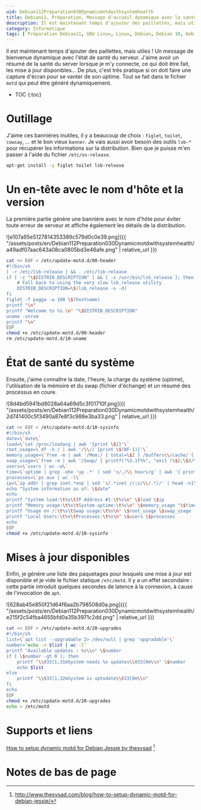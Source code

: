 ```yaml
---
uid: Debian112Preparation030Dynamicmotdwithsystemhealth
title: Debian11, Préparation, Message d'accueil dynamique avec la santé du système
description: Il est maintenant temps d'ajouter des paillettes, mais utiles ! Un message de bienvenue dynamique avec l'état de santé du serveur.  J'aime avoir un résumé de la santé du server lorsque je m'y connecte, ce qui doit être fait, les mise à jour disponibles... De plus, c'est très pratique si on doit faire une capture d'écran pour se vanter de son uptime. Tout se fait dans le fichier `motd` qui peut être généré dynamiquement.
category: Informatique
tags: [ Préparation Debian11, GNU Linux, Linux, Debian, Debian 10, Debian 11, Buster, Bullseye, Serveur, Installation, Outil, Ligne de commande, Commande, Bannière, Figlet, Toilet, Cowsay, Hostname, Santé système, Système, CPU, RAM, Stats, Swap, Uptime, Mises à jour, Pending upgrades, Upgrades, Motd ]
---
```


Il est maintenant temps d'ajouter des paillettes, mais utiles ! Un message de bienvenue dynamique avec l'état de santé du serveur.  J'aime avoir un résumé de la santé du server lorsque je m'y connecte, ce qui doit être fait, les mise à jour disponibles... De plus, c'est très pratique si on doit faire une capture d'écran pour se vanter de son uptime. Tout se fait dans le fichier `motd` qui peut être généré dynamiquement.

* TOC
{:toc}

# Outillage

J'aime ces bannières inutiles, il y a beaucoup de choix : `figlet`, `toilet`, `cowsay`, ... et le bon vieux `banner`. Je vais aussi
avoir besoin des outils `lsb-*` pour récupérer les informations sur la distribution. Bien que je puisse m'en passer à l'aide du
fichier `/etc/os-release`.
```bash
apt-get install -y figlet toilet lsb-release
```

# Un en-tête avec le nom d'hôte et la version

La première partie génère une bannière avec le nom d'hôte pour éviter toute erreur de serveur et affiche également les détails de
la distribution.

![e107a95e5127814353389c579d0c0e39.png]({{ "/assets/posts/en/Debian112Preparation030Dynamicmotdwithsystemhealth/a49adf07aac643a08ca0805bd3e46afe.png" | relative_url }})

```bash
cat << EOF > /etc/update-motd.d/00-header
#!/bin/sh
[ -r /etc/lsb-release ] && . /etc/lsb-release
if [ -z "\$DISTRIB_DESCRIPTION" ] && [ -x /usr/bin/lsb_release ]; then
    # Fall back to using the very slow lsb_release utility
    DISTRIB_DESCRIPTION=\$(lsb_release -s -d)
fi
figlet -f pagga -w 100 \$(hostname)
printf "\n"
printf "Welcome to %s.\n" "\$DISTRIB_DESCRIPTION"
uname -snrvm
printf "\n"
EOF
chmod +x /etc/update-motd.d/00-header
rm /etc/update-motd.d/10-uname
```

# État de santé du système

Ensuite, j'aime connaître la date, l'heure, la charge du système (uptime), l'utilisation de la mémoire et du swap (fichier
d'échange) et un résumé des processus en coure.

![8d4bd5941bd8028a64a69d5c3f01710f.png]({{ "/assets/posts/en/Debian112Preparation030Dynamicmotdwithsystemhealth/2d741400c5f3490a87e8f3c988e3ba33.png" | relative_url }})

```bash
cat << EOF > /etc/update-motd.d/10-sysinfo
#!/bin/sh
date=\`date\`
load=\`cat /proc/loadavg | awk '{print \$1}'\`
root_usage=\`df -h / | awk '/\\// {print \$(NF-1)}'\`
memory_usage=\`free -m | awk '/Mem:/ { total=\$2 } /buffers\\/cache/ { used=\$3 } END { printf("%3.1f%%", used/total*100)}'\`
swap_usage=\`free -m | awk '/Swap/ { printf("%3.1f%%", "exit !\$2;\$3/\$2*100") }'\`
users=\`users | wc -w\`
time=\`uptime | grep -ohe 'up .*' | sed 's/,/\\ hours/g' | awk '{ printf \$2" "\$3 }'\`
processes=\`ps aux | wc -l\`
ip=\`ip addr | grep inet.*enp | sed 's/.*inet //;s/\\/.*//' | head -n1\`
echo "System information as of: \$date"
echo
printf "System load:\t%s\tIP Address #1:\t%s\n" \$load \$ip
printf "Memory usage:\t%s\tSystem uptime:\t%s\n" \$memory_usage "\$time"
printf "Usage on /:\t%s\tSwap usage:\t%s\n" \$root_usage \$swap_usage
printf "Local Users:\t%s\tProcesses:\t%s\n" \$users \$processes
echo
EOF
chmod +x /etc/update-motd.d/10-sysinfo
```

# Mises à jour disponibles

Enfin, je génère une liste des paquetages pour lesquels une mise à jour est disponible et je vide le fichier statique
`/etc/motd`. Il y a un effet secondaire : cette partie introduit quelques secondes de latence à la connexion, à cause de
l'invocation de `apt`.

![628ab45e850f21d64f6aa2b798508d0a.png]({{ "/assets/posts/en/Debian112Preparation030Dynamicmotdwithsystemhealth/e215f2c54fba4655bfd0a35b3971c2dd.png" | relative_url }})

```bash
cat << EOF > /etc/update-motd.d/20-upgrades
#!/bin/sh
list=\`apt list --upgradable 2> /dev/null | grep 'upgradable'\`
number=`echo -n $list | wc -l`
printf "Available updates : %s\\n" \$number
if [ \$number -gt 0 ]; then
    printf "\\033[1;31mSystem needs %s updates\\033[0m\\n" \$number
	echo $list
else
    printf "\\033[1;32mSystem is uptodate\\033[0m\\n"
fi
echo
EOF
chmod +x /etc/update-motd.d/20-upgrades
echo > /etc/motd
```

# Supports et liens

[How to setup dynamic motd for Debian Jessie by thesysad][thesysad] [^1]

# Notes de bas de page

[thesysad]: http://www.thesysad.com/blog/how-to-setup-dynamic-motd-for-debian-jessie/ "How to setup dynamic motd for Debian Jessie by thesysad"
[^1]: http://www.thesysad.com/blog/how-to-setup-dynamic-motd-for-debian-jessie/

